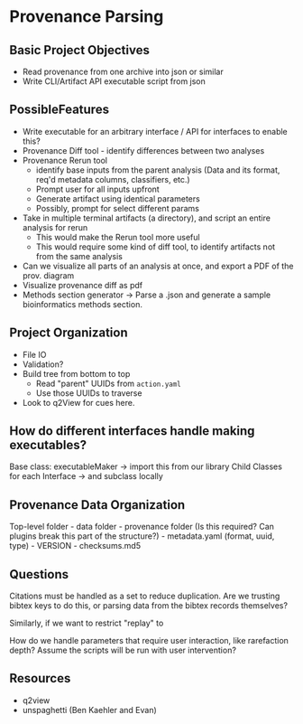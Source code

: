 # Provenance Parsing

## Basic Project Objectives

- Read provenance from one archive into json or similar
- Write CLI/Artifact API executable script from json

## PossibleFeatures

- Write executable for an arbitrary interface / API for interfaces to enable this?
- Provenance Diff tool - identify differences between two analyses
- Provenance Rerun tool
  - identify base inputs from the parent analysis (Data and its format, req'd metadata columns, classifiers, etc.)
  - Prompt user for all inputs upfront
  - Generate artifact using identical parameters
  - Possibly, prompt for select different params
- Take in multiple terminal artifacts (a directory), and script an entire analysis for rerun
  - This would make the Rerun tool more useful
  - This would require some kind of diff tool, to identify artifacts not from the same analysis
- Can we visualize all parts of an analysis at once, and export a PDF of the prov. diagram
- Visualize provenance diff as pdf
- Methods section generator -> Parse a .json and generate a sample bioinformatics methods section.

## Project Organization

- File IO
- Validation?
- Build tree from bottom to top
  - Read "parent" UUIDs from `action.yaml`
  - Use those UUIDs to traverse
- Look to q2View for cues here.

## How do different interfaces handle making executables?

Base class: executableMaker -> import this from our library
Child Classes for each Interface -> and subclass locally

## Provenance Data Organization

Top-level folder
    - data folder
    - provenance folder (Is this required? Can plugins break this part of the structure?)
    - metadata.yaml (format, uuid, type)
    - VERSION
    - checksums.md5

## Questions

Citations must be handled as a set to reduce duplication. Are we trusting bibtex keys to do this, or parsing data from the bibtex records themselves?

Similarly, if we want to restrict "replay" to

How do we handle parameters that require user interaction, like rarefaction depth? Assume the scripts will be run with user intervention?

## Resources

- q2view
- unspaghetti (Ben Kaehler and Evan)
